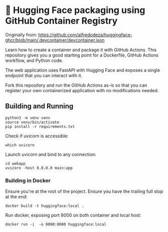 # 🤗 Hugging Face packaging using GitHub Container Registry
Originally from:
https://github.com/alfredodeza/huggingface-ghcr/blob/main/.devcontainer/devcontainer.json

Learn how to create a container and package it with GitHub Actions. This repository gives you a good starting point for a Dockerfile, GitHub Actions workflow, and Python code.

The web application uses FastAPI with Hugging Face and exposes a single endpoint that you can interact with it. 

Fork this repository and run the GitHub Actions as-is so that you can register your own containerized application with no modifications needed.


## Building and Running
```
python3 -m venv venv
source venv/bin/activate
pip install -r requirements.txt
```

Check if uvicorn is accessible:
```
which uvicorn
```

Launch uvicorn and bind to any connection:
```
cd webapp
uvicorn -host 0.0.0.0 main:app
```

### Building in Docker
Ensure you're at the root of the project. Ensure you have the trailing full stop at the end:
```
docker build -t huggingface:local .
```

Run docker, exposing port 8000 on both container and local host:
```
docker run -i  -o 8000:8000 huggingface:local
```

